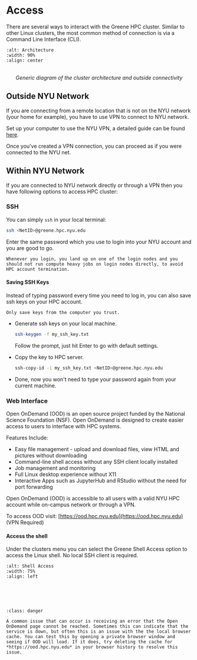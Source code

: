 # Access
There are several ways to interact with the Greene HPC cluster. Similar to other Linux clusters, the most common method of connection is via a Command Line Interface (CLI).

```{image} assets/access.png
:alt: Architecture
:width: 90%
:align: center
```
<br>
<center><i>Generic diagram of the cluster architecture and outside connectivity</i></center>

## Outside NYU Network

If you are connecting from a remote location that is not on the NYU network (your home for example), you have to use VPN to connect to NYU network.

Set up your computer to use the NYU VPN, a detailed guide can be found [here](https://www.nyu.edu/life/information-technology/infrastructure/network-services/vpn.html). 

Once you've created a VPN connection, you can proceed as if you were connected to the NYU net.

## Within NYU Network

If you are connected to NYU network directly or through a VPN then you have following options to access HPC cluster:

### SSH
You can simply `ssh` in your local terminal:

```bash
ssh <NetID>@greene.hpc.nyu.edu
```

Enter the same password which you use to login into your NYU account and you are good to go.

```{Warning}
Whenever you login, you land up on one of the login nodes and you should not run compute heavy jobs on login nodes directly, to avoid HPC account termination.
```
#### Saving SSH Keys

Instead of typing password every time you need to log in, you can also save ssh keys on your HPC account.

```{caution}
Only save keys from the computer you trust.
```

- Generate ssh keys on your local machine.

    ```bash
    ssh-keygen -f my_ssh_key.txt
    ```

    Follow the prompt, just hit Enter to go with default settings.
- Copy the key to HPC server.
  
    ```bash
    ssh-copy-id -i my_ssh_key.txt <NetID>@greene.hpc.nyu.edu
    ```

- Done, now you won't need to type your password again from your current machine.

### Web Interface

Open OnDemand (OOD) is an open source project funded by the National Science Foundation (NSF). Open OnDemand is designed to create easier access to users to interface with HPC systems.

Features Include:

- Easy file management - upload and download files, view HTML and pictures without downloading
- Command-line shell access without any SSH client locally installed
- Job management and monitoring
- Full Linux desktop experience without X11
- Interactive Apps such as JupyterHub and RStudio without the need for port forwarding

Open OnDemand (OOD) is accessible to all users with a valid NYU HPC account while on-campus network or through a VPN.

To access OOD visit: [https://ood.hpc.nyu.edu](https://ood.hpc.nyu.edu) (VPN Required)

#### Access the shell

Under the clusters menu you can select the Greene Shell Access option to access the Linux shell. No local SSH client is required.

```{image} assets/ood-shell-acess.gif
:alt: Shell Access
:width: 75%
:align: left
```

<br>
<br>
<br>

```{admonition} Common Error
:class: danger

A common issue that can occur is receiving an error that the Open OnDemand page cannot be reached. Sometimes this can indicate that the service is down, but often this is an issue with the the local browser cache. You can test this by opening a private browser window and seeing if OOD will load. If it does, try deleting the cache for *https://ood.hpc.nyu.edu* in your browser history to resolve this issue.
```